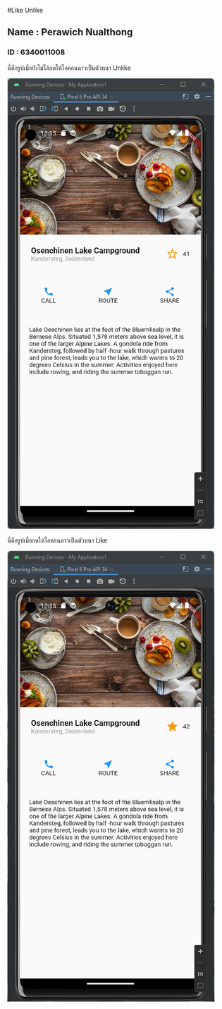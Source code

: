 #Like Unlike
## Name : Perawich Nualthong
### ID : 6340011008

<p>นี่คือรูปเมื่อยังไม่ได้กดให้ไอคอนดาวเป็นตัวหนา  Unlike</p>
<img src="New folder/Screen.png"  >

<p>นี่คือรูปเมื่อกดให้ไอคอนดาวเป็นตัวหนา Like</p>
<img src="New folder/Screen_like.png"  >

